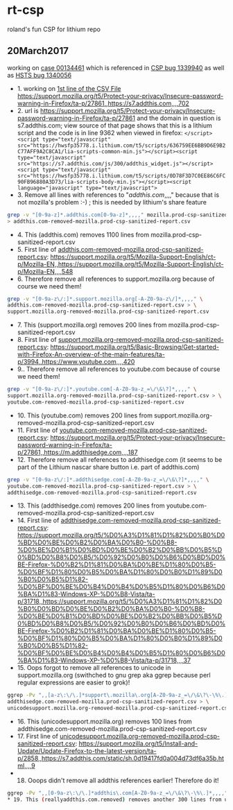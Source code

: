 # rt-csp
roland's fun CSP for lithium repo
## 20March2017
working on [case 00134461](https://supportcases.lithium.com/50061000009MCTs) which is referenced in 
[CSP bug 1339940](https://bugzilla.mozilla.org/show_bug.cgi?id=1339940) as well as 
[HSTS bug 1340056](https://bugzilla.mozilla.org/show_bug.cgi?id=1340056)
* 1\. working on [1st line of the CSV File](https://github.com/rtanglao/rt-csp/blob/master/mozilla.prod-csp-sanitized-report.csv) https://support.mozilla.org/t5/Protect-your-privacy/Insecure-password-warning-in-Firefox/ta-p/27861,,https://s7.addthis.com,,,,702
* 2\. url is https://support.mozilla.org/t5/Protect-your-privacy/Insecure-password-warning-in-Firefox/ta-p/27861 and the domain in question is s7.addthis.com; view source of that page shows that this is a lithium script and the code is in line 9362 when viewed in firefox:
```</script><script type="text/javascript" src="https://hwsfp35778.i.lithium.com/t5/scripts/636759EE6BB9D6E9B2C77AFF9A2C8CA1/lia-scripts-common-min.js"></script><script type="text/javascript" src="https://s7.addthis.com/js/300/addthis_widget.js"></script><script type="text/javascript" src="https://hwsfp35778.i.lithium.com/t5/scripts/0D78F3D7C0EE86C6FC90FB96880A3D73/lia-scripts-body-min.js"></script><script language="javascript" type="text/javascript">```
* 3\. Remove all lines with references to "*addthis.com*,,,," because that is not mozilla's problem :-) ; this is needed by lithium's share feature
```sh
grep -v "[0-9a-z]*.addthis.com[0-9a-z]*,,,," mozilla.prod-csp-sanitized-report.csv \
> addthis.com-removed-mozilla.prod-csp-sanitized-report.csv
```
* 4\. This (addthis.com) removes 1100 lines from mozilla.prod-csp-sanitized-report.csv
* 5\. First line of [addthis.com-removed-mozilla.prod-csp-sanitized-report.csv](https://github.com/rtanglao/rt-csp/blob/master/addthis.com-removed-mozilla.prod-csp-sanitized-report.csv): https://support.mozilla.org/t5/Mozilla-Support-English/ct-p/Mozilla-EN,,https://support.mozilla.org/t5/Mozilla-Support-English/ct-p/Mozilla-EN,,,,548
* 6\. Therefore remove all references to support.mozilla.org because of course we need them!
```sh
grep -v "[0-9a-z\/:]*.support.mozilla.org[-A-Z0-9a-z\/]*,,,," \
addthis.com-removed-mozilla.prod-csp-sanitized-report.csv > \
support.mozilla.org-removed-mozilla.prod-csp-sanitized-report.csv
```
* 7\. This (support.mozilla.org) removes 200 lines from mozilla.prod-csp-sanitized-report.csv
* 8\. First line of [support.mozilla.org-removed-mozilla.prod-csp-sanitized-report.csv](https://github.com/rtanglao/rt-csp/blob/master/support.mozilla.org-removed-mozilla.prod-csp-sanitized-report.csv): https://support.mozilla.org/t5/Basic-Browsing/Get-started-with-Firefox-An-overview-of-the-main-features/ta-p/3994,,https://www.youtube.com,,,,420
* 9.\. Therefore remove all references to youtube.com because of course we need them!
```sh
grep -v "[0-9a-z\/:]*.youtube.com[-A-Z0-9a-z_=\/\&\?]*,,,," \
support.mozilla.org-removed-mozilla.prod-csp-sanitized-report.csv > \
youtube.com-removed-mozilla.prod-csp-sanitized-report.csv
```
* 10\. This (youtube.com) removes 200 lines from support.mozilla.org-removed-mozilla.prod-csp-sanitized-report.csv
* 11\. First line of [youtube.com-removed-mozilla.prod-csp-sanitized-report.csv](https://github.com/rtanglao/rt-csp/blob/master/youtube.com-removed-mozilla.prod-csp-sanitized-report.csv): https://support.mozilla.org/t5/Protect-your-privacy/Insecure-password-warning-in-Firefox/ta-p/27861,,https://m.addthisedge.com,,,,187
* 12\. Therefore remove all references to addthisedge.com (it seems to be part of the Lithium nascar share button i.e. part of addthis.com)
```sh
grep -v "[0-9a-z\/:]*.addthisedge.com[-A-Z0-9a-z_=\/\&\?]*,,,," \
youtube.com-removed-mozilla.prod-csp-sanitized-report.csv > \
addthisedge.com-removed-mozilla.prod-csp-sanitized-report.csv
```
* 13\. This (addthisedge.com) removes 200 lines from youtube.com-removed-mozilla.prod-csp-sanitized-report.csv
* 14\. First line of [addthisedge.com-removed-mozilla.prod-csp-sanitized-report.csv](https://github.com/rtanglao/rt-csp/blob/master/addthisedge.com-removed-mozilla.prod-csp-sanitized-report.csv): https://support.mozilla.org/t5/%D0%A3%D1%81%D1%82%D0%B0%D0%BD%D0%BE%D0%B2%D0%BA%D0%B0-%D0%B8-%D0%BE%D0%B1%D0%BD%D0%BE%D0%B2%D0%BB%D0%B5%D0%BD%D0%B8%D0%B5/%D0%92%D0%B0%D0%B6%D0%BD%D0%BE-Firefox-%D0%B2%D1%81%D0%BA%D0%BE%D1%80%D0%B5-%D0%BF%D1%80%D0%B5%D0%BA%D1%80%D0%B0%D1%89%D0%B0%D0%B5%D1%82-%D0%BF%D0%BE%D0%B4%D0%B4%D0%B5%D1%80%D0%B6%D0%BA%D1%83-Windows-XP-%D0%B8-Vista/ta-p/31718,,https://support.mozilla.org/t5/%D0%A3%D1%81%D1%82%D0%B0%D0%BD%D0%BE%D0%B2%D0%BA%D0%B0-%D0%B8-%D0%BE%D0%B1%D0%BD%D0%BE%D0%B2%D0%BB%D0%B5%D0%BD%D0%B8%D0%B5/%D0%92%D0%B0%D0%B6%D0%BD%D0%BE-Firefox-%D0%B2%D1%81%D0%BA%D0%BE%D1%80%D0%B5-%D0%BF%D1%80%D0%B5%D0%BA%D1%80%D0%B0%D1%89%D0%B0%D0%B5%D1%82-%D0%BF%D0%BE%D0%B4%D0%B4%D0%B5%D1%80%D0%B6%D0%BA%D1%83-Windows-XP-%D0%B8-Vista/ta-p/31718,,,,37
* 15\. Oops forgot to remove  all references to unicode in support.mozilla.org (swithched to gnu grep aka ggrep because perl regular expressions are easier to grok)!
```sh
ggrep -Pv ",,[a-z\:\/\.]*support\.mozilla\.org[A-Z0-9a-z_=\/\&\?\-\%\.]*,,,," \
addthisedge.com-removed-mozilla.prod-csp-sanitized-report.csv > \
unicodesupport.mozilla.org-removed-mozilla.prod-csp-sanitized-report.csv
```
* 16\. This (unicodesupport.mozilla.org) removes 100 lines from addthisedge.com-removed-mozilla.prod-csp-sanitized-report.csv
* 17\. First line of [unicodesupport.mozilla.org-removed-mozilla.prod-csp-sanitized-report.csv](https://github.com/rtanglao/rt-csp/blob/master/unicodesupport.mozilla.org-removed-mozilla.prod-csp-sanitized-report.csv): https://support.mozilla.org/t5/Install-and-Update/Update-Firefox-to-the-latest-version/ta-p/2858,,https://s7.addthis.com/static/sh.0d19417fd0a004d73df6a35b.html,,,,9
* 18. Ooops didn't remove all addthis references earlier! Therefore do it!
```sh
ggrep -Pv ",,[0-9a-z\:\/\.]*addthis\.com[A-Z0-9a-z_=\/\&\?\-\%\.]*,,,," unicodesupport.mozilla.org-removed-mozilla.prod-csp-sanitized-report.csv > reallyaddthis.com-removed-mozilla.prod-csp-sanitized-report.csv
* 19. This (reallyaddthis.com.removed) removes another 300 lines from unicodesupport.mozilla.org-removed-mozilla.prod-csp-sanitized-report.csv
